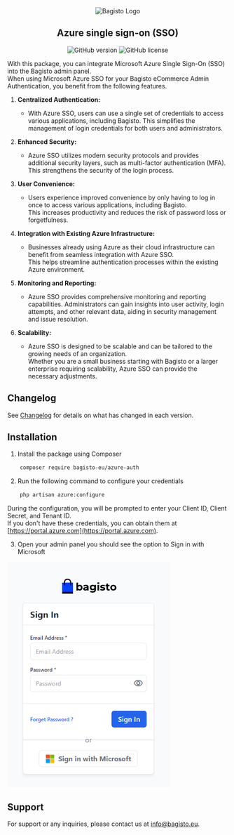 <div align="center">
    <img src="https://bagisto.com/wp-content/themes/bagisto/images/logo.png" alt="Bagisto Logo" />
    <h2>Azure single sign-on (SSO)</h2>
</div>

<div align="center">
    <img alt="GitHub version" src="http://poser.pugx.org/bagisto-eu/azure-auth/v">
    <img alt="GitHub license" src="https://img.shields.io/github/license/bagisto-europe/admin-azure-auth">
</div>

With this package, you can integrate Microsoft Azure Single Sign-On (SSO) into the Bagisto admin panel.  
When using Microsoft Azure SSO for your Bagisto eCommerce Admin Authentication, you benefit from the following features.

1. **Centralized Authentication:**
   - With Azure SSO, users can use a single set of credentials to access various applications, including Bagisto. This simplifies the management of login credentials for both users and administrators.

2. **Enhanced Security:**
   - Azure SSO utilizes modern security protocols and provides additional security layers, such as multi-factor authentication (MFA).  
This strengthens the security of the login process.

3. **User Convenience:**
   - Users experience improved convenience by only having to log in once to access various applications, including Bagisto.  
This increases productivity and reduces the risk of password loss or forgetfulness.

4. **Integration with Existing Azure Infrastructure:**
   - Businesses already using Azure as their cloud infrastructure can benefit from seamless integration with Azure SSO.  
This helps streamline authentication processes within the existing Azure environment.

5. **Monitoring and Reporting:**
   - Azure SSO provides comprehensive monitoring and reporting capabilities. Administrators can gain insights into user activity, login attempts, and other relevant data, aiding in security management and issue resolution.

6. **Scalability:**
   - Azure SSO is designed to be scalable and can be tailored to the growing needs of an organization.  
Whether you are a small business starting with Bagisto or a larger enterprise requiring scalability, Azure SSO can provide the necessary adjustments.

## Changelog

See [Changelog](CHANGELOG.md) for details on what has changed in each version.

## Installation

1. Install the package using Composer

```bash
    composer require bagisto-eu/azure-auth
```

2. Run the following command to configure your credentials

```bash
    php artisan azure:configure
```

During the configuration, you will be prompted to enter your Client ID, Client Secret, and Tenant ID.  
If you don't have these credentials, you can obtain them at [https://portal.azure.com](https://portal.azure.com).  

3. Open your admin panel you should see the option to Sign in with Microsoft

![example](docs/bagisto-signin.png)

## Support

For support or any inquiries, please contact us at [info@bagisto.eu](mailto:info@bagisto.eu).
